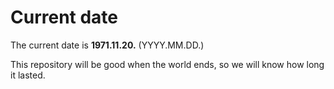 # Current date

The current date is **1971.11.20.** (YYYY.MM.DD.)

This repository will be good when the world ends, so we will know how long it lasted.